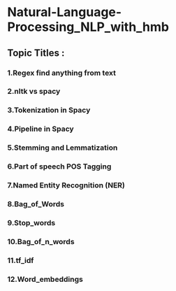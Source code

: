 # Natural-Language-Processing_NLP_with_hmb


## Topic Titles   :
### 1.Regex find anything from text
### 2.nltk vs spacy
### 3.Tokenization in Spacy
### 4.Pipeline in Spacy
### 5.Stemming and Lemmatization
### 6.Part of speech POS Tagging
### 7.Named Entity Recognition (NER)
### 8.Bag_of_Words
### 9.Stop_words
### 10.Bag_of_n_words
### 11.tf_idf
### 12.Word_embeddings


















































































































































































































































































































































































































































































































































































































































































































































































































































































































































































































































































































































































































































































































































































































































































































































































































































































































































































































































































































































































































































































































































































































































































































































































































































































































































































































































































































































































































































































































































































































































































































































































































































































































































































































































































































































































































































































































































































































































































































































































































































































































































































































































































































































































































































































































































































































































































































































































































































































































































































































































































































































































































































































































































































































































































































































































































































































































































































































































































































































































































































































































































































































































































































































































































































































































































































































































































































































































































































































































































































































































































































































































































































































































































































































































































































































































































































































































































































































































































































































































































































































































































































































































































































































































































































































































































































































































































































































































































































































































































































































































































































































































































































































































































































































































































































































































































































































































































































































































































































































































































































































































































































































































































































































